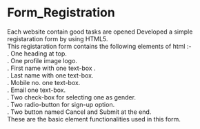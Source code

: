 # Form_Registration

Each website contain good tasks are opened Developed a simple registaration form by using HTML5. <br>
This registaration form contains the following elements of html :- <br>
. One heading at top.<br>
. One profile image logo.<br>
. First name with one text-box . <br>
. Last name with one text-box.<br>
. Mobile no. one text-box.<br>
. Email one text-box.<br>
. Two check-box for selecting one as gender.<br>
. Two radio-button for sign-up option.<br> 
. Two button named Cancel and Submit at the end.<br>
These are the basic element functionalities used in this form. 

